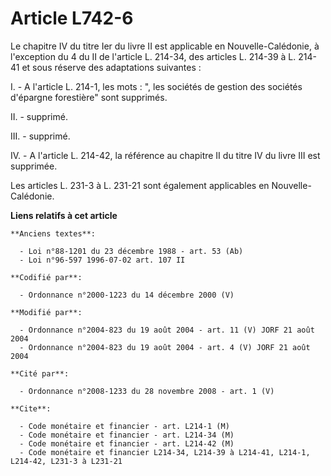 # Article L742-6

Le chapitre IV du titre Ier du livre II est applicable en Nouvelle-Calédonie, à l'exception du 4 du II de l'article L.
214-34, des articles L. 214-39 à L. 214-41 et sous réserve des adaptations suivantes :

I. - A l'article L. 214-1, les mots : ", les sociétés de gestion des sociétés d'épargne forestière" sont supprimés.

II. - supprimé.

III. - supprimé.

IV. - A l'article L. 214-42, la référence au chapitre II du titre IV du livre III est supprimée.

Les articles L. 231-3 à L. 231-21 sont également applicables en Nouvelle-Calédonie.

**Liens relatifs à cet article**

	**Anciens textes**:

	  - Loi n°88-1201 du 23 décembre 1988 - art. 53 (Ab)
	  - Loi n°96-597 1996-07-02 art. 107 II

	**Codifié par**:

	  - Ordonnance n°2000-1223 du 14 décembre 2000 (V)

	**Modifié par**:

	  - Ordonnance n°2004-823 du 19 août 2004 - art. 11 (V) JORF 21 août 2004
	  - Ordonnance n°2004-823 du 19 août 2004 - art. 4 (V) JORF 21 août 2004

	**Cité par**:

	  - Ordonnance n°2008-1233 du 28 novembre 2008 - art. 1 (V)

	**Cite**:

	  - Code monétaire et financier - art. L214-1 (M)
	  - Code monétaire et financier - art. L214-34 (M)
	  - Code monétaire et financier - art. L214-42 (M)
	  - Code monétaire et financier L214-34, L214-39 à L214-41, L214-1, L214-42, L231-3 à L231-21
